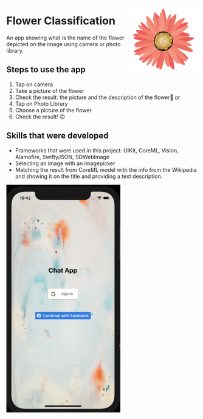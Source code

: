 <img src="https://github.com/elina-mns/Flower-Classification/blob/main/Flower%20Classification/Assets.xcassets/AppIcon.appiconset/180.png"
align="right"/>
# Flower Classification

An app showing what is the name of the flower depicted on the image using camera or photo library. 

## Steps to use the app

1. Tap on camera
2. Take a picture of the flower
3. Check the result: the picture and the description of the flower👏
or
1. Tap on Photo Library
2. Choose a picture of the flower
3. Check the result! 🙃


## Skills that were developed

* Frameworks that were used in this project: UIKit, CoreML, Vision, Alamofire, SwiftyJSON, SDWebImage
* Selecting an image with an imagepicker
* Matching the result from CoreML model with the info from the Wikipedia and showing it on the title and providing a text description.

<img src="https://github.com/elina-mns/Chat-App/blob/main/Chat%20App/Assets.xcassets/1.imageset/Optimized-Log%20in.png"
width=300, height=600,
align="left"/>

